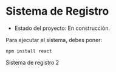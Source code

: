 <h1>Sistema de Registro</h1>

- Estado del proyecto: En construcciòn.

Para ejecutar el sistema, debes poner:

```npm install react```

Sistema de registro 2
